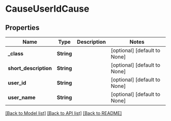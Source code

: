 # CauseUserIdCause

## Properties
Name | Type | Description | Notes
------------ | ------------- | ------------- | -------------
**_class** | **String** |  | [optional] [default to None]
**short_description** | **String** |  | [optional] [default to None]
**user_id** | **String** |  | [optional] [default to None]
**user_name** | **String** |  | [optional] [default to None]

[[Back to Model list]](../README.md#documentation-for-models) [[Back to API list]](../README.md#documentation-for-api-endpoints) [[Back to README]](../README.md)


